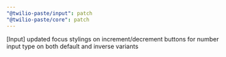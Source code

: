 ```yaml
---
"@twilio-paste/input": patch
"@twilio-paste/core": patch
---
```


[Input] updated focus stylings on increment/decrement buttons for number input type on both default and inverse variants
